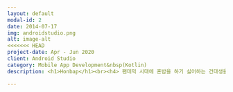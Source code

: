 ```yaml
---
layout: default
modal-id: 2
date: 2014-07-17
img: androidstudio.png
alt: image-alt
<<<<<<< HEAD
project-date: Apr - Jun 2020
client: Android Studio
category: Mobile App Development&nbsp(Kotlin)
description: <h1>Honbap</h1><br><h4> 팬데믹 시대에 혼밥을 하기 싫어하는 건대생을 위한 혼밥 방지 어플</h4><h4>사용 대상자는 건국대학교 학생들로 회원가입시의 건국대학교 이메일 인증, 그리고 GPS를 통한 위치파악으로 4KM 내의 사람들만 이용이 가능합니다.<br><br><br><hr></h4><br><h3>✔ 주요 기능</h3><br><h4>•  회원가입 및 로그인<br><br>• 개인채팅 및 그룹채팅<br><br>• Google Map을 통한 음식점 찾기<br><br>• 개인 프로필 설정</h4><br><h3>✔ 담당 파트</h3><br><h4>◉    Firebase를 통한 채팅 구현<br><br>◉  채팅기능 풀스택 담당<br><br>◉    로그인 관련 DB 담당<br><br><br><hr><a href="https://github.com/Selexted/HonBap.git" target="_blank" >Git</a>&nbsp&nbsp&nbsp&nbsp<a href="https://drive.google.com/file/d/1Y9v-bXnisJiTexjPNZ7SPnmkFmOBX8ci/view?usp=sharing" target="_blank" >Demo</a><br></h4><hr>

---
```



